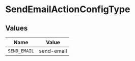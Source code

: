 # SendEmailActionConfigType


## Values

| Name         | Value        |
| ------------ | ------------ |
| `SEND_EMAIL` | send-email   |